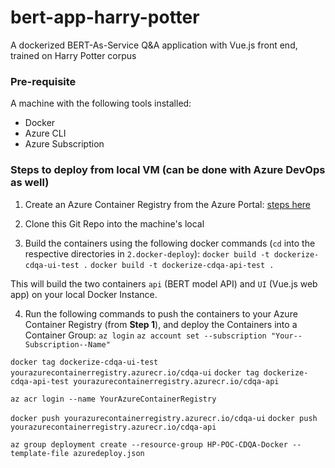 # bert-app-harry-potter
A dockerized BERT-As-Service Q&amp;A application with Vue.js front end, trained on Harry Potter corpus

### Pre-requisite
A machine with the following tools installed:
- Docker
- Azure CLI
- Azure Subscription

### Steps to deploy from local VM (can be done with Azure DevOps as well)

1) Create an Azure Container Registry from the Azure Portal: [steps here](https://docs.microsoft.com/en-us/azure/container-registry/container-registry-get-started-portal)

2) Clone this Git Repo into the machine's local

3) Build the containers using the following docker commands (`cd` into the respective directories in `2.docker-deploy`):
`docker build -t dockerize-cdqa-ui-test .`
`docker build -t dockerize-cdqa-api-test .`

This will build the two containers `api` (BERT model API) and `UI` (Vue.js web app) on your local Docker Instance.

4) Run the following commands to push the containers to your Azure Container Registry (from **Step 1**), and deploy the Containers into a Container Group:
`az login`
`az account set --subscription "Your--Subscription--Name"`

`docker tag dockerize-cdqa-ui-test yourazurecontainerregistry.azurecr.io/cdqa-ui`
`docker tag dockerize-cdqa-api-test yourazurecontainerregistry.azurecr.io/cdqa-api`

`az acr login --name YourAzureContainerRegistry`

`docker push yourazurecontainerregistry.azurecr.io/cdqa-ui`
`docker push yourazurecontainerregistry.azurecr.io/cdqa-api`

`az group deployment create --resource-group HP-POC-CDQA-Docker --template-file azuredeploy.json`
